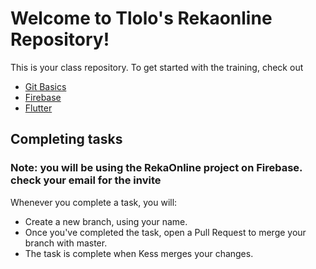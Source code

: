 # Welcome to Tlolo's Rekaonline Repository!

This is your class repository. To get started with the training, check out
- [Git Basics](https://git-scm.com/book/en/v2/Getting-Started-Git-Basics)
- [Firebase](https://firebase.google.com)
- [Flutter](https://flutter.io)

## Completing tasks
### Note: you will be using the RekaOnline project on Firebase. check your email for the invite

Whenever you complete a task, you will:
-  Create a new branch, using your name.
-  Once you've completed the task, open a Pull Request to merge your branch with master.
-  The task is complete when Kess merges your changes.
